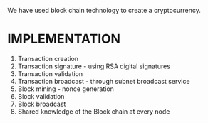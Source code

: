 We have used block chain technology to create a cryptocurrency.

IMPLEMENTATION
==============

1) Transaction creation
2) Transaction signature - using RSA digital signatures
2) Transaction validation
3) Transaction broadcast - through subnet broadcast service
3) Block mining - nonce generation
4) Block validation
5) Block broadcast 
8) Shared knowledge of the Block chain at every node
